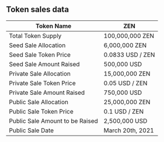 ## Token sales data 

| Token Name | ZEN |
| --- | --- |
| Total Token Supply | 100,000,000 ZEN |
| Seed Sale Allocation | 6,000,000 ZEN |
| Seed Sale Token Price | 0.0833 USD / ZEN |
| Seed Sale Amount Raised | 500,000 USD |
| Private Sale Allocation | 15,000,000 ZEN |
| Private Sale Token Price | 0.05 USD / ZEN |
| Private Sale Amount Raised | 750,000 USD |
| Public Sale Allocation | 25,000,000 ZEN |
| Public Sale Token Price | 0.1 USD / ZEN |
| Public Sale Amount to be Raised | 2,500,000 USD |
| Public Sale Date | March 20th, 2021 |